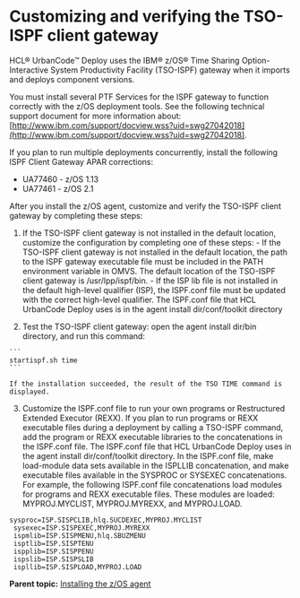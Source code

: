 # Customizing and verifying the TSO-ISPF client gateway

HCL® UrbanCode™ Deploy uses the IBM® z/OS® Time Sharing Option-Interactive System Productivity Facility \(TSO-ISPF\) gateway when it imports and deploys component versions.

You must install several PTF Services for the ISPF gateway to function correctly with the z/OS deployment tools. See the following technical support document for more information about: [http://www.ibm.com/support/docview.wss?uid=swg27042018](http://www.ibm.com/support/docview.wss?uid=swg27042018).

If you plan to run multiple deployments concurrently, install the following ISPF Client Gateway APAR corrections:

-   UA77460 - z/OS 1.13
-   UA77461 - z/OS 2.1

After you install the z/OS agent, customize and verify the TSO-ISPF client gateway by completing these steps:

1.   If the TSO-ISPF client gateway is not installed in the default location, customize the configuration by completing one of these steps: 
    -   If the TSO-ISPF client gateway is not installed in the default location, the path to the ISPF gateway executable file must be included in the PATH environment variable in OMVS. The default location of the TSO-ISPF client gateway is /usr/lpp/ispf/bin.
    -   If the ISP lib file is not installed in the default high-level qualifier \(ISP\), the ISPF.conf file must be updated with the correct high-level qualifier. The ISPF.conf file that HCL UrbanCode Deploy uses is in the agent install dir/conf/toolkit directory

2.   Test the TSO-ISPF client gateway: open the agent install dir/bin directory, and run this command: 

    ```
    startispf.sh time
    ```

    If the installation succeeded, the result of the TSO TIME command is displayed.

3.   Customize the ISPF.conf file to run your own programs or Restructured Extended Executor \(REXX\). If you plan to run programs or REXX executable files during a deployment by calling a TSO-ISPF command, add the program or REXX executable libraries to the concatenations in the ISPF.conf file. The ISPF.conf file that HCL UrbanCode Deploy uses in the agent install dir/conf/toolkit directory. In the ISPF.conf file, make load-module data sets available in the ISPLLIB concatenation, and make executable files available in the SYSPROC or SYSEXEC concatenations. For example, the following ISPF.conf file concatenations load modules for programs and REXX executable files. These modules are loaded: MYPROJ.MYCLIST, MYPROJ.MYREXX, and MYPROJ.LOAD.

    sysproc=ISP.SISPCLIB,hlq.SUCDEXEC,MYPROJ.MYCLIST  
     sysexec=ISP.SISPEXEC,MYPROJ.MYREXX  
     ispmlib=ISP.SISPMENU,hlq.SBUZMENU  
     isptlib=ISP.SISPTENU  
     ispplib=ISP.SISPPENU  
     ispslib=ISP.SISPSLIB  
     ispllib=ISP.SISPLOAD,MYPROJ.LOAD


**Parent topic:** [Installing the z/OS agent](../../com.udeploy.install.doc/topics/zos_installing_ov.md)

